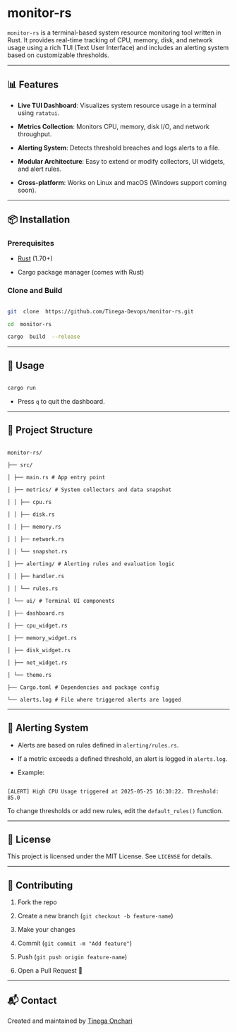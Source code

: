 
# monitor-rs

  

`monitor-rs` is a terminal-based system resource monitoring tool written in Rust. It provides real-time tracking of CPU, memory, disk, and network usage using a rich TUI (Text User Interface) and includes an alerting system based on customizable thresholds.

---
## 📊 Features


-  **Live TUI Dashboard**: Visualizes system resource usage in a terminal using `ratatui`.

-  **Metrics Collection**: Monitors CPU, memory, disk I/O, and network throughput.

-  **Alerting System**: Detects threshold breaches and logs alerts to a file.

-  **Modular Architecture**: Easy to extend or modify collectors, UI widgets, and alert rules.

-  **Cross-platform**: Works on Linux and macOS (Windows support coming soon).

---

## 📦 Installation


### Prerequisites


- [Rust](https://www.rust-lang.org/tools/install) (1.70+)

- Cargo package manager (comes with Rust)

### Clone and Build

```bash

git  clone  https://github.com/Tinega-Devops/monitor-rs.git

cd  monitor-rs

cargo  build  --release

````

---

## 🚀 Usage

```bash

cargo run

```
  
* Press `q` to quit the dashboard.

---

## 🧱 Project Structure

```plaintext

monitor-rs/

├── src/

│ ├── main.rs # App entry point

│ ├── metrics/ # System collectors and data snapshot

│ │ ├── cpu.rs

│ │ ├── disk.rs

│ │ ├── memory.rs

│ │ ├── network.rs

│ │ └── snapshot.rs

│ ├── alerting/ # Alerting rules and evaluation logic

│ │ ├── handler.rs

│ │ └── rules.rs

│ └── ui/ # Terminal UI components

│ ├── dashboard.rs

│ ├── cpu_widget.rs

│ ├── memory_widget.rs

│ ├── disk_widget.rs

│ ├── net_widget.rs

│ └── theme.rs

├── Cargo.toml # Dependencies and package config

└── alerts.log # File where triggered alerts are logged

```
---

## 🔔 Alerting System

* Alerts are based on rules defined in `alerting/rules.rs`.

* If a metric exceeds a defined threshold, an alert is logged in `alerts.log`.

* Example:

```

[ALERT] High CPU Usage triggered at 2025-05-25 16:30:22. Threshold: 85.0

```

To change thresholds or add new rules, edit the `default_rules()` function.

---

## 📄 License


This project is licensed under the MIT License. See `LICENSE` for details.

---
## 🤝 Contributing

1. Fork the repo

2. Create a new branch (`git checkout -b feature-name`)

3. Make your changes

4. Commit (`git commit -m "Add feature"`)

5. Push (`git push origin feature-name`)

6. Open a Pull Request 🚀

---

## 📬 Contact

Created and maintained by [Tinega Onchari](https://github.com/Tinega-Devops)